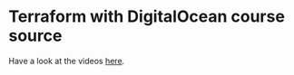 Terraform with DigitalOcean course source
=========================================

Have a look at the videos [here](https://www.youtube.com/watch?v=u_zl7XHiF-g&list=PL9evZl_m5wqsc7C38L9grx-djts2bqT_b).

